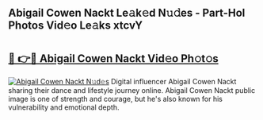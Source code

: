 ## Abigail Cowen Nackt Le𝚊k𝚎d N𝚞𝚍es - Part-Hol Photos Vid𝚎o Le𝚊ks xtcvY

# <h2><a href="http://fb9brao.evod.top/?m=Abigail+Cowen+Nackt">🔗 👉🔴 Abigail Cowen Nackt Vid𝚎o Ph𝚘t𝚘s</a></h2>

[![Abigail Cowen Nackt N𝚞d𝚎s](https://i.imgur.com/8V9OHl7.gif)](http://fb9brao.evod.top/?m=Abigail+Cowen+Nackt)
Digital influencer Abigail Cowen Nackt sharing their dance and lifestyle journey online. Abigail Cowen Nackt public image is one of strength and courage, but he's also known for his vulnerability and emotional depth. 
